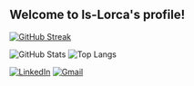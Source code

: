 ## Welcome to Is-Lorca's profile!

[![GitHub Streak](https://streak-stats.demolab.com?user=Is-Lorca&theme=radical&border_radius=5&date_format=M%20j%5B%2C%20Y%5D&mode=weekly&card_width=750&fire=EB00AF&background=45%2C000000%2C8300EB&ring=EB03BF&currStreakNum=EBEBEB&sideNums=EBEBEB&sideLabels=EBD903&dates=00EBE1&currStreakLabel=EBD903)](https://git.io/streak-stats)

![GitHub Stats](https://github-readme-stats.vercel.app/api?username=Is-Lorca&theme=radical&bg_color=45%2C000000%2C8300EB&&border_radius=5&&border_color=EBEBEB&show_icons=true&icon_color=EBD903&title_color=EB03BF&text_color=EBEBEB&&card_width=200)          ![Top Langs](https://github-readme-stats-git-masterrstaa-rickstaa.vercel.app/api/top-langs/?username=Is-Lorca&layout=compact&bg_color=45%2C000000%2C8300EB&border_color=EBEBEB&title_color=EB03BF&text_color=EBD903&card_width=310)
  
[![LinkedIn](https://img.shields.io/badge/LinkedIn-0077B5?style=for-the-badge&logo=linkedin&logoColor=white)](https://www.linkedin.com/in/isis-oliveira-65b70618b/) [![Gmail](https://img.shields.io/badge/Gmail-333333?style=for-the-badge&logo=gmail&logoColor=red)](mailto:isislorcaoliveira@gmail.com)
